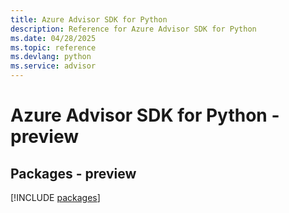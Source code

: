 ```yaml
---
title: Azure Advisor SDK for Python
description: Reference for Azure Advisor SDK for Python
ms.date: 04/28/2025
ms.topic: reference
ms.devlang: python
ms.service: advisor
---
```

# Azure Advisor SDK for Python - preview
## Packages - preview
[!INCLUDE [packages](advisor-index.md)]